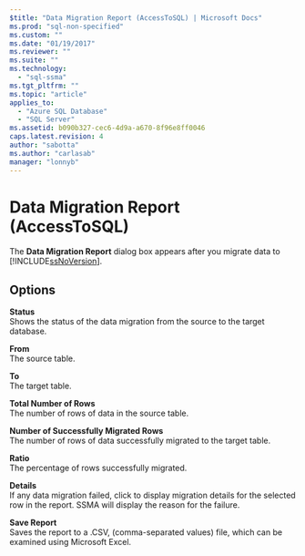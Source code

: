 ```yaml
---
$title: "Data Migration Report (AccessToSQL) | Microsoft Docs"
ms.prod: "sql-non-specified"
ms.custom: ""
ms.date: "01/19/2017"
ms.reviewer: ""
ms.suite: ""
ms.technology: 
  - "sql-ssma"
ms.tgt_pltfrm: ""
ms.topic: "article"
applies_to: 
  - "Azure SQL Database"
  - "SQL Server"
ms.assetid: b090b327-cec6-4d9a-a670-8f96e8ff0046
caps.latest.revision: 4
author: "sabotta"
ms.author: "carlasab"
manager: "lonnyb"
---
```

# Data Migration Report (AccessToSQL)
The **Data Migration Report** dialog box appears after you migrate data to [!INCLUDE[ssNoVersion](../../includes/ssnoversion_md.md)].  
  
## Options  
**Status**  
Shows the status of the data migration from the source to the target database.  
  
**From**  
The source table.  
  
**To**  
The target table.  
  
**Total Number of Rows**  
The number of rows of data in the source table.  
  
**Number of Successfully Migrated Rows**  
The number of rows of data successfully migrated to the target table.  
  
**Ratio**  
The percentage of rows successfully migrated.  
  
**Details**  
If any data migration failed, click to display migration details for the selected row in the report. SSMA will display the reason for the failure.  
  
**Save Report**  
Saves the report to a .CSV, (comma-separated values) file, which can be examined using Microsoft Excel.  
  
